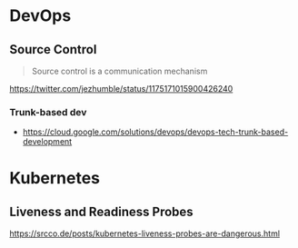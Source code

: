# DevOps

## Source Control

> Source control is a communication mechanism

https://twitter.com/jezhumble/status/1175171015900426240

### Trunk-based dev
* https://cloud.google.com/solutions/devops/devops-tech-trunk-based-development

# Kubernetes

## Liveness and Readiness Probes

https://srcco.de/posts/kubernetes-liveness-probes-are-dangerous.html

